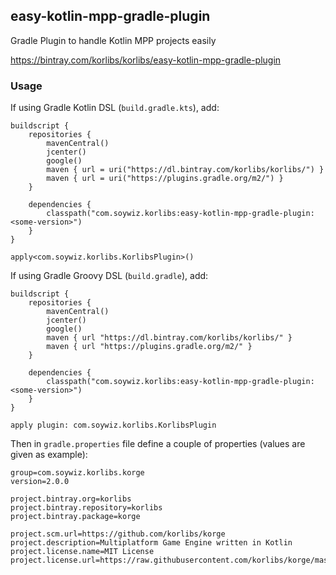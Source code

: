 ## easy-kotlin-mpp-gradle-plugin

Gradle Plugin to handle Kotlin MPP projects easily

<https://bintray.com/korlibs/korlibs/easy-kotlin-mpp-gradle-plugin>

### Usage

If using Gradle Kotlin DSL (`build.gradle.kts`), add:

```
buildscript {
    repositories {
        mavenCentral()
        jcenter()
        google()
        maven { url = uri("https://dl.bintray.com/korlibs/korlibs/") }
        maven { url = uri("https://plugins.gradle.org/m2/") }
    }

    dependencies {
        classpath("com.soywiz.korlibs:easy-kotlin-mpp-gradle-plugin:<some-version>")
    }
}

apply<com.soywiz.korlibs.KorlibsPlugin>()
```

If using Gradle Groovy DSL (`build.gradle`), add:

```
buildscript {
    repositories {
        mavenCentral()
        jcenter()
        google()
        maven { url "https://dl.bintray.com/korlibs/korlibs/" }
        maven { url "https://plugins.gradle.org/m2/" }
    }

    dependencies {
        classpath("com.soywiz.korlibs:easy-kotlin-mpp-gradle-plugin:<some-version>")
    }
}

apply plugin: com.soywiz.korlibs.KorlibsPlugin
```

Then in `gradle.properties` file define a couple of properties (values are given as example):

```
group=com.soywiz.korlibs.korge
version=2.0.0

project.bintray.org=korlibs
project.bintray.repository=korlibs
project.bintray.package=korge

project.scm.url=https://github.com/korlibs/korge
project.description=Multiplatform Game Engine written in Kotlin
project.license.name=MIT License
project.license.url=https://raw.githubusercontent.com/korlibs/korge/master/LICENSE
```
